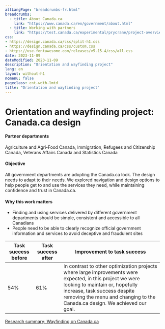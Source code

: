 ```yaml
---
altLangPage: "breadcrumbs-fr.html"
breadcrumbs:
  - title: About Canada.ca
    link: "https://www.canada.ca/en/government/about.html"
  - title: Working with partners
    link: "https://test.canada.ca/experimental/prycrane/project-overview/project-overview-en-01.html"  
css:
- https://design.canada.ca/css/split-h1.css
- https://design.canada.ca/css/custom.css
- https://use.fontawesome.com/releases/v5.15.4/css/all.css
date: 2023-11-09
dateModified: 2023-11-09
description: "Orientation and wayfinding project"
lang: en
layout: without-h1
nomenu: false
pageclass: cnt-wdth-lmtd
title: "Orientation and wayfinding project"
---
```

<h1 property="name" id="wb-cont" dir="ltr"><span class="stacked"><span>Orientation and wayfinding project</span>: <span>Canada.ca design</span></span></h1>
<h4>Partner departments</h4>
<p>Agriculture and Agri-Food Canada, Immigration, Refugees and Citizenship Canada, Veterans Affairs Canada and Statistics Canada</p>
<h4>Objective</h4>
<p>All government departments are adopting the Canada.ca look. The design needs to adapt to their needs. We explored navigation and design options to help people get to and use the services they need, while maintaining confidence and trust in Canada.ca.</p>
<h4>Why this work matters</h4>
<ul>
  <li class="custli">Finding and using services delivered by different government departments should be simple, consistent and accessible to all Canadians</li>
  <li class="custli">People need to be able to clearly recognize official government information and services to avoid deceptive and fraudulent sites</li>
</ul>
<table class="table small">
  <thead>
    <tr style="">
      <th scope="col">Task success before</th>
      <th scope="col">Task success after</th>
      <th scope="col">Improvement to task success</th>
    </tr>
  </thead>
  <tbody>
    <tr>
      <td class="table-smnum">54%</td>
      <td class="table-smnum">61%</td>
      <td class="table-smnum">In contrast to other optimization projects where large improvements were expected, in this project we were looking to maintain or, hopefully increase, task success despite removing the menu and changing to the Canada.ca design. We achieved our goal.</td>
    </tr>
  </tbody>
</table>
<p><a href="https://blog.canada.ca/research-summaries/wayfinding-on-canada-ca.html">Research summary: Wayfinding on Canada.ca</a></p>
